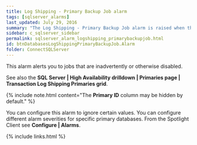 ```yaml
---
title: Log Shipping - Primary Backup Job alarm
tags: [sqlserver_alarms]
last_updated: July 29, 2016
summary: "The Log Shipping - Primary Backup Job alarm is raised when the backup job on the primary database is not enabled."
sidebar: c_sqlserver_sidebar
permalink: sqlserver_alarm_logshipping_primarybackupjob.html
id: btnDatabasesLogShippingPrimaryBackupJob.Alarm
folder: ConnectSQLServer
---
```




This alarm alerts you to jobs that are inadvertently or otherwise disabled.

See also the **SQL Server \| High Availability drilldown \| Primaries page \| Transaction Log Shipping Primaries grid**.

{% include note.html content="The **Primary ID** column may be hidden by default." %}


You can configure this alarm to ignore certain values. You can configure different alarm severities for specific primary databases. From the Spotlight Client see **Configure \| Alarms**.


{% include links.html %}
